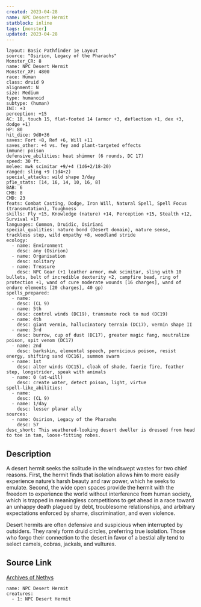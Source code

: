```yaml
---
created: 2023-04-28
name: NPC Desert Hermit
statblock: inline
tags: [monster]
updated: 2023-04-28
---
```

```statblock
layout: Basic Pathfinder 1e Layout
source: "Osirion, Legacy of the Pharaohs"
Monster_CR: 8
name: NPC Desert Hermit
Monster_XP: 4800
race: Human
class: druid 9
alignment: N
size: Medium
type: humanoid
subtype: (human)
INI: +3
perception: +15
AC: 18, touch 15, flat-footed 14 (armor +3, deflection +1, dex +3, dodge +1)
HP: 80
hit_dice: 9d8+36
saves: Fort +8, Ref +6, Will +11
saves_other: +4 vs. fey and plant-targeted effects
immune: poison
defensive_abilities: heat shimmer (6 rounds, DC 17)
speed: 30 ft.
melee: mwk scimitar +9/+4 (1d6+2/18-20)
ranged: sling +9 (1d4+2)
special_attacks: wild shape 3/day
pf1e_stats: [14, 16, 14, 10, 16, 8]
BAB: 6
CMB: 8
CMD: 23
feats: Combat Casting, Dodge, Iron Will, Natural Spell, Spell Focus (transmutation), Toughness
skills: Fly +15, Knowledge (nature) +14, Perception +15, Stealth +12, Survival +17
languages: Common, Druidic, Osiriani
special_qualities: nature bond (Desert domain), nature sense, trackless step, wild empathy +8, woodland stride
ecology:
  - name: Environment
    desc: any (Osirion)
  - name: Organisation
    desc: solitary
  - name: Treasure
    desc: NPC Gear (+1 leather armor, mwk scimitar, sling with 10 bullets, belt of incredible dexterity +2, campfire bead, ring of protection +1, wand of cure moderate wounds [16 charges], wand of endure elements [20 charges], 40 gp)
spells_prepared:
  - name:
    desc: (CL 9)
  - name: 5th
    desc: control winds (DC19), transmute rock to mud (DC19)
  - name: 4th
    desc: giant vermin, hallucinatory terrain (DC17), vermin shape II
  - name: 3rd
    desc: burrow, cup of dust (DC17), greater magic fang, neutralize poison, spit venom (DC17)
  - name: 2nd
    desc: barkskin, elemental speech, pernicious poison, resist energy, shifting sand (DC16), summon swarm
  - name: 1st
    desc: alter winds (DC15), cloak of shade, faerie fire, feather step, longstrider, speak with animals
  - name: 0 (at-will)
    desc: create water, detect poison, light, virtue
spell-like_abilities:
  - name:
    desc: (CL 9)
  - name: 1/day
    desc: lesser planar ally
sources:
  - name: Osirion, Legacy of the Pharaohs
    desc: 57
desc_short: This weathered-looking desert dweller is dressed from head to toe in tan, loose-fitting robes.
```
## Description
A desert hermit seeks the solitude in the windswept wastes for two chief reasons. First, the hermit finds that isolation allows him to more easily experience nature’s harsh beauty and raw power, which he seeks to emulate. Second, the wide open spaces provide the hermit with the freedom to experience the world without interference from human society, which is trapped in meaningless competitions to get ahead in a race toward an unhappy death plagued by debt, troublesome relationships, and arbitrary expectations enforced by shame, discrimination, and even violence.

Desert hermits are often defensive and suspicious when interrupted by outsiders. They rarely form druid circles, preferring true isolation. Those who forgo their connection to the desert in favor of a bestial ally tend to select camels, cobras, jackals, and vultures.
## Source Link
[Archives of Nethys](https://aonprd.com/NPCDisplay.aspx?ItemName=Desert%20Hermit)
```encounter-table
name: NPC Desert Hermit
creatures:
  - 1: NPC Desert Hermit
```
